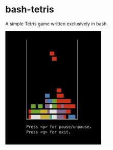 # bash-tetris
A simple Tetris game written exclusively in bash.

<img src="screenshot.png" width="300px"/>
